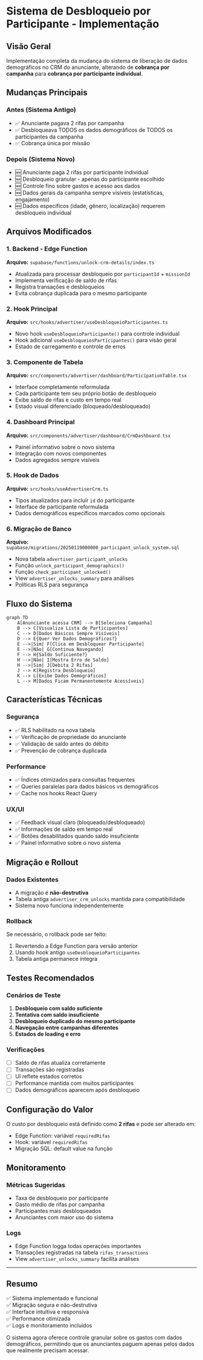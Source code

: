 # Sistema de Desbloqueio por Participante - Implementação

## Visão Geral

Implementação completa da mudança do sistema de liberação de dados demográficos no CRM do anunciante, alterando de **cobrança por campanha** para **cobrança por participante individual**.

## Mudanças Principais

### Antes (Sistema Antigo)
- ✅ Anunciante pagava 2 rifas por campanha
- ✅ Desbloqueava TODOS os dados demográficos de TODOS os participantes da campanha
- ✅ Cobrança única por missão

### Depois (Sistema Novo)
- 🆕 Anunciante paga 2 rifas por participante individual
- 🆕 Desbloqueio granular - apenas do participante escolhido
- 🆕 Controle fino sobre gastos e acesso aos dados
- 🆕 Dados gerais da campanha sempre visíveis (estatísticas, engajamento)
- 🆕 Dados específicos (idade, gênero, localização) requerem desbloqueio individual

## Arquivos Modificados

### 1. Backend - Edge Function
**Arquivo:** `supabase/functions/unlock-crm-details/index.ts`
- Atualizada para processar desbloqueio por `participantId` + `missionId`
- Implementa verificação de saldo de rifas
- Registra transações e desbloqueios
- Evita cobrança duplicada para o mesmo participante

### 2. Hook Principal
**Arquivo:** `src/hooks/advertiser/useDesbloqueioParticipantes.ts`
- Novo hook `useDesbloqueioParticipante()` para controle individual
- Hook adicional `useDesbloqueiosParticipantes()` para visão geral
- Estado de carregamento e controle de erros

### 3. Componente de Tabela
**Arquivo:** `src/components/advertiser/dashboard/ParticipationTable.tsx`
- Interface completamente reformulada
- Cada participante tem seu próprio botão de desbloqueio
- Exibe saldo de rifas e custo em tempo real
- Estado visual diferenciado (bloqueado/desbloqueado)

### 4. Dashboard Principal
**Arquivo:** `src/components/advertiser/dashboard/CrmDashboard.tsx`
- Painel informativo sobre o novo sistema
- Integração com novos componentes
- Dados agregados sempre visíveis

### 5. Hook de Dados
**Arquivo:** `src/hooks/useAdvertiserCrm.ts`
- Tipos atualizados para incluir `id` do participante
- Interface de participante reformulada
- Dados demográficos específicos marcados como opcionais

### 6. Migração de Banco
**Arquivo:** `supabase/migrations/20250119000000_participant_unlock_system.sql`
- Nova tabela `advertiser_participant_unlocks`
- Função `unlock_participant_demographics()` 
- Função `check_participant_unlocked()`
- View `advertiser_unlocks_summary` para análises
- Políticas RLS para segurança

## Fluxo do Sistema

```mermaid
graph TD
    A[Anunciante acessa CRM] --> B[Seleciona Campanha]
    B --> C[Visualiza Lista de Participantes]
    C --> D[Dados Básicos Sempre Visíveis]
    D --> E{Quer Ver Dados Demográficos?}
    E -->|Sim| F[Clica em Desbloquear Participante]
    E -->|Não| G[Continua Navegando]
    F --> H{Saldo Suficiente?}
    H -->|Não| I[Mostra Erro de Saldo]
    H -->|Sim| J[Debita 2 Rifas]
    J --> K[Registra Desbloqueio]
    K --> L[Exibe Dados Demográficos]
    L --> M[Dados Ficam Permanentemente Acessíveis]
```

## Características Técnicas

### Segurança
- ✅ RLS habilitado na nova tabela
- ✅ Verificação de propriedade do anunciante
- ✅ Validação de saldo antes do débito
- ✅ Prevenção de cobrança duplicada

### Performance
- ✅ Índices otimizados para consultas frequentes
- ✅ Queries paralelas para dados básicos vs demográficos
- ✅ Cache nos hooks React Query

### UX/UI
- ✅ Feedback visual claro (bloqueado/desbloqueado)
- ✅ Informações de saldo em tempo real
- ✅ Botões desabilitados quando saldo insuficiente
- ✅ Painel informativo sobre o novo sistema

## Migração e Rollout

### Dados Existentes
- A migração é **não-destrutiva**
- Tabela antiga `advertiser_crm_unlocks` mantida para compatibilidade
- Sistema novo funciona independentemente

### Rollback
Se necessário, o rollback pode ser feito:
1. Revertendo a Edge Function para versão anterior
2. Usando hook antigo `useDesbloqueioParticipantes`
3. Tabela antiga permanece íntegra

## Testes Recomendados

### Cenários de Teste
1. **Desbloqueio com saldo suficiente**
2. **Tentativa com saldo insuficiente**
3. **Desbloqueio duplicado do mesmo participante**
4. **Navegação entre campanhas diferentes**
5. **Estados de loading e erro**

### Verificações
- [ ] Saldo de rifas atualiza corretamente
- [ ] Transações são registradas
- [ ] UI reflete estados corretos
- [ ] Performance mantida com muitos participantes
- [ ] Dados demográficos aparecem após desbloqueio

## Configuração do Valor

O custo por desbloqueio está definido como **2 rifas** e pode ser alterado em:
- Edge Function: variável `requiredRifas`
- Hook: variável `requiredRifas`  
- Migração SQL: default value na função

## Monitoramento

### Métricas Sugeridas
- Taxa de desbloqueio por participante
- Gasto médio de rifas por campanha
- Participantes mais desbloqueados
- Anunciantes com maior uso do sistema

### Logs
- Edge Function logga todas operações importantes
- Transações registradas na tabela `rifas_transactions`
- View `advertiser_unlocks_summary` facilita análises

---

## Resumo

✅ Sistema implementado e funcional  
✅ Migração segura e não-destrutiva  
✅ Interface intuitiva e responsiva  
✅ Performance otimizada  
✅ Logs e monitoramento incluídos  

O sistema agora oferece controle granular sobre os gastos com dados demográficos, permitindo que os anunciantes paguem apenas pelos dados que realmente precisam acessar. 